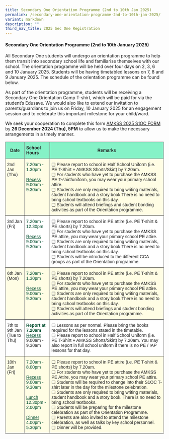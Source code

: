 ```yaml
---
title: Secondary One Orientation Programme (2nd to 10th Jan 2025)
permalink: /secondary-one-orientation-programme-2nd-to-10th-jan-2025/
variant: markdown
description: ""
third_nav_title: 2025 Sec One Registration
---
```

#### Secondary One Orientation Programme (2nd to 10th January 2025)
All Secondary One students will undergo an orientation programme to help them transit into secondary school life and familiarise themselves with our school. The orientation programme will be held over four days on 2, 3, 6 and 10 January 2025. Students will be having timetabled lessons on 7, 8 and 9 January 2025. The schedule of the orientation programme can be found below.

As part of the orientation programme, students will be receiving a Secondary One Orientation Camp T-shirt, which will be paid for via the student’s Edusave. We would also like to extend our invitation to parents/guardians to join us on Friday, 10 January 2025 for an engagement session and to celebrate this important milestone for your child/ward.

We seek your cooperation to complete this form <a href="https://go.gov.sg/amkss2025s1oc">AMKSS 2025 S1OC FORM</a> by <b>26 December 2024 (Thu), 5PM</b> to allow us to make the necessary arrangements in a timely manner.



<style type="text/css">
.tg  {border-collapse:collapse;border-spacing:0;}
.tg td{border-color:black;border-style:solid;border-width:1px;font-family:Arial, sans-serif;font-size:14px;
  overflow:hidden;padding:10px 5px;word-break:normal;}
.tg th{border-color:black;border-style:solid;border-width:1px;font-family:Arial, sans-serif;font-size:14px;
  font-weight:normal;overflow:hidden;padding:10px 5px;word-break:normal;}
.tg .tg-h8xx{background-color:#FFFDE4;border-color:inherit;color:#004D2E;text-align:left;vertical-align:top}
.tg .tg-b1ai{background-color:#FFFDE4;border-color:inherit;color:#222;text-align:left;vertical-align:top}
.tg .tg-nnw7{background-color:#85F2C7;border-color:inherit;color:#222;font-weight:bold;text-align:left;vertical-align:middle}
.tg .tg-fpqu{background-color:#FFFDE4;border-color:inherit;color:#222;text-align:left;vertical-align:middle}
.tg .tg-lla3{background-color:#85F2C7;border-color:inherit;color:#222;font-weight:bold;text-align:center;vertical-align:middle}
.tg .tg-ats7{background-color:#FFF;border-color:inherit;color:#222;text-align:left;vertical-align:top}
.tg .tg-ioui{background-color:#FFF;border-color:inherit;color:#004D2E;text-align:left;vertical-align:top}
</style>
<table class="tg">
<thead>
  <tr>
    <th class="tg-lla3"><span style="font-weight:bold;color:#222;background-color:#85F2C7">Date</span></th>
    <th class="tg-nnw7"><span style="font-weight:bold;color:#222;background-color:#85F2C7">School Hours</span></th>
    <th class="tg-lla3" colspan="3"><span style="font-weight:bold;color:#222;background-color:#85F2C7">Remarks</span></th>
  </tr>
</thead>
<tbody>
  <tr>
    <td class="tg-b1ai">2nd Jan (Thu)<span style="color:#222;background-color:#FFFDE4"> </span></td>
    <td class="tg-h8xx"><span style="font-weight:400;color:#004D2E">7.20am - </span><br><span style="font-weight:400;color:#004D2E">1.30pm</span><br><br><span style="text-decoration:underline">Recess</span><br>9.00am - 9.30am <br></td>
    <td class="tg-fpqu" colspan="3"><span style="color:#222;background-color:#FFFDE4">     </span>❑ Please report to school in Half School Uniform (i.e. PE T-Shirt + AMKSS Shorts/Skirt) by 7.20am. <br>❑ For students who have yet to purchase the AMKSS PE T-shirt/uniform, you may wear your primary school attire.<br>❑ Students are only required to bring writing materials, student handbook and a story book.There is no need to bring school textbooks on this day.<br>❑ Students will attend briefings and student bonding activities as part of the Orientation programme.</td>
  </tr>
  <tr>
    <td class="tg-ats7">3rd Jan (Fri)<span style="color:#222;background-color:#FFF"> </span></td>
    <td class="tg-ioui"><span style="font-weight:400;color:#004D2E">7.20am - </span><br><span style="font-weight:400;color:#004D2E">12.30pm</span><br><br><span style="text-decoration:underline">Recess</span><br>9.00am - 9.30am  </td>
    <td class="tg-ats7" colspan="3">❑ Please report to school in PE attire (i.e. PE T-shirt &amp; PE shorts) by 7.20am.<br>❑ For students who have yet to purchase the AMKSS PE attire, you may wear your primary school PE attire.<br>❑ Students are only required to bring writing materials, student handbook and a story book.There is no need to bring school textbooks on this day.<br>❑	Students will be introduced to the different CCA groups as part of the Orientation programme.   </td>
  </tr>
  <tr>
    <td class="tg-b1ai">6th Jan (Mon)<span style="color:#222;background-color:#FFFDE4"> </span></td>
    <td class="tg-h8xx"><span style="font-weight:400;color:#004D2E">7.20am - </span><br><span style="font-weight:400;color:#004D2E">1.30pm</span><br><br><span style="text-decoration:underline">Recess</span><br>9.00am - 9.30am </td>
    <td class="tg-b1ai" colspan="3">❑ Please report to school in PE attire (i.e. PE T-shirt &amp; PE shorts) by 7.20am.<br>❑ For students who have yet to purchase the AMKSS PE attire, you may wear your primary school PE attire.<br>❑ Students are only required to bring writing materials, student handbook and a story book.There is no need to bring school textbooks on this day.<br>❑ Students will attend briefings and student bonding activities as part of the Orientation programme.     </td>
  </tr>
  <tr>
    <td class="tg-ats7">7th to 9th Jan <br>(Tue to Thu)<span style="color:#222;background-color:#FFF"> </span></td>
		<td class="tg-ioui"><span style="font-weight:400;color:#004D2E"><b>Report at 7.20am </b> </span><br><span style="font-weight:400;color:#004D2E"></span><span style="text-decoration:underline">Recess</span><br><span style="color:#222">9.00am - 9.30am</span></td>
    <td class="tg-ats7" colspan="3">❑ Lessons as per normal. Please bring the books required for the lessons stated in the timetable.<br>❑ Please report to school in Half School Uniform (i.e. PE T-Shirt + AMKSS Shorts/Skirt) by 7.20am. You may also report in full school uniform if there is no PE / IAP lessons for that day.     </td>       
  </tr>
	<tr>
    <td class="tg-b1ai">10th Jan (Fri)<span style="color:#222;background-color:#FFFDE4"> </span></td>
    <td class="tg-h8xx"><span style="font-weight:400;color:#004D2E">7.20am - </span><br><span style="font-weight:400;color:#004D2E">8.00pm</span><br><br><span style="text-decoration:underline">Recess</span><br>9.00am - 9.30am <br><br><span style="text-decoration:underline">Lunch</span><br>12.30pm - 2.00pm<br><br><span style="text-decoration:underline">Dinner</span><br>4.00pm - 5.30pm</td>		
    <td class="tg-b1ai" colspan="3">❑	Please report to school in PE attire (i.e. PE T-shirt &amp; PE shorts) by 7.20am.<br>❑	For students who have yet to purchase the AMKSS PE Attire, you may wear your primary school PE attire.<br>❑ Students will be required to change into their S1OC T-shirt later in the day for the milestone celebration.<br>❑	Students are only required to bring writing materials, student handbook and a story book. There is no need to bring school textbooks.<br>❑	Students will be preparing for the milestone celebration as part of the Orientation Programme.<br>❑	Parents are also invited to attend the milestone celebration, as well as talks by key school personnel.<br>❑	Dinner will be provided.     </td>
  </tr>
</tbody>
</table>